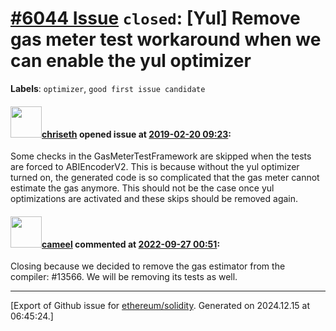 # [\#6044 Issue](https://github.com/ethereum/solidity/issues/6044) `closed`: [Yul] Remove gas meter test workaround when we can enable the yul optimizer
**Labels**: `optimizer`, `good first issue candidate`


#### <img src="https://avatars.githubusercontent.com/u/9073706?v=4" width="50">[chriseth](https://github.com/chriseth) opened issue at [2019-02-20 09:23](https://github.com/ethereum/solidity/issues/6044):

Some checks in the GasMeterTestFramework are skipped when the tests are forced to ABIEncoderV2. This is because without the yul optimizer turned on, the generated code is so complicated that the gas meter cannot estimate the gas anymore. This should not be the case once yul optimizations are activated and these skips should be removed again.

#### <img src="https://avatars.githubusercontent.com/u/137030?v=4" width="50">[cameel](https://github.com/cameel) commented at [2022-09-27 00:51](https://github.com/ethereum/solidity/issues/6044#issuecomment-1258832218):

Closing because we decided to remove the gas estimator from the compiler: #13566. We will be removing its tests as well.


-------------------------------------------------------------------------------



[Export of Github issue for [ethereum/solidity](https://github.com/ethereum/solidity). Generated on 2024.12.15 at 06:45:24.]
